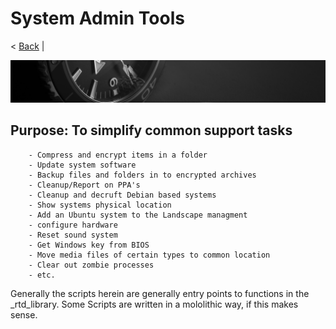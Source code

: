 # System Admin Tools

< [Back](https://github.com/vonschutter/RTD-Setup/blob/main/README.md) |

![RTD Blind Install Media Header](https://raw.githubusercontent.com/vonschutter/RTD-Setup/main/media_files/header-time.jpg "Executing the Script")

## Purpose: To simplify common support tasks

        - Compress and encrypt items in a folder
        - Update system software
        - Backup files and folders in to encrypted archives
        - Cleanup/Report on PPA's
        - Cleanup and decruft Debian based systems
        - Show systems physical location
        - Add an Ubuntu system to the Landscape managment
        - configure hardware
        - Reset sound system
        - Get Windows key from BIOS
        - Move media files of certain types to common location
        - Clear out zombie processes
        - etc.

Generally the scripts herein are generally entry points to functions in the _rtd_library. Some Scripts are written in a mololithic way, if this makes sense.
